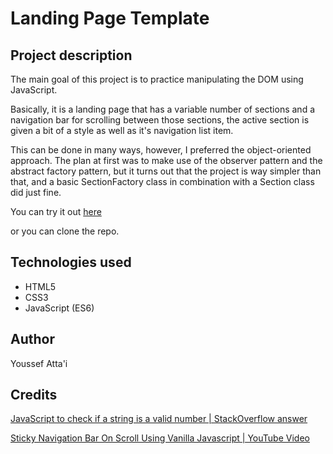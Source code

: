 # Landing Page Template

## Project description
The main goal of this project is to practice manipulating the DOM using JavaScript.

Basically, it is a landing page that has a variable number of sections and a navigation bar for scrolling between those sections, the active section is given a bit of a style as well as it's navigation list item.

This can be done in many ways, however, I preferred the object-oriented approach.
The plan at first was to make use of the observer pattern and the abstract factory pattern, but it turns out that the project is way simpler than that, and a basic SectionFactory class in combination with a Section class did just fine.

You can try it out [here](https://youssef-attai.github.io/landing-page/)

or you can clone the repo.

## Technologies used
- HTML5
- CSS3
- JavaScript (ES6)

## Author
Youssef Atta'i

## Credits
[JavaScript to check if a string is a valid number | StackOverflow answer](https://stackoverflow.com/a/175746)

[Sticky Navigation Bar On Scroll Using Vanilla Javascript | YouTube Video](https://www.youtube.com/watch?v=6HFpw5fcaD8&ab_channel=OnlineTutorials)
